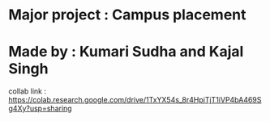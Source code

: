 # Major project : Campus placement
# Made by : Kumari Sudha and Kajal Singh

collab link : https://colab.research.google.com/drive/1TxYX54s_8r4HpiTjT1iVP4bA469Sg4Xy?usp=sharing
